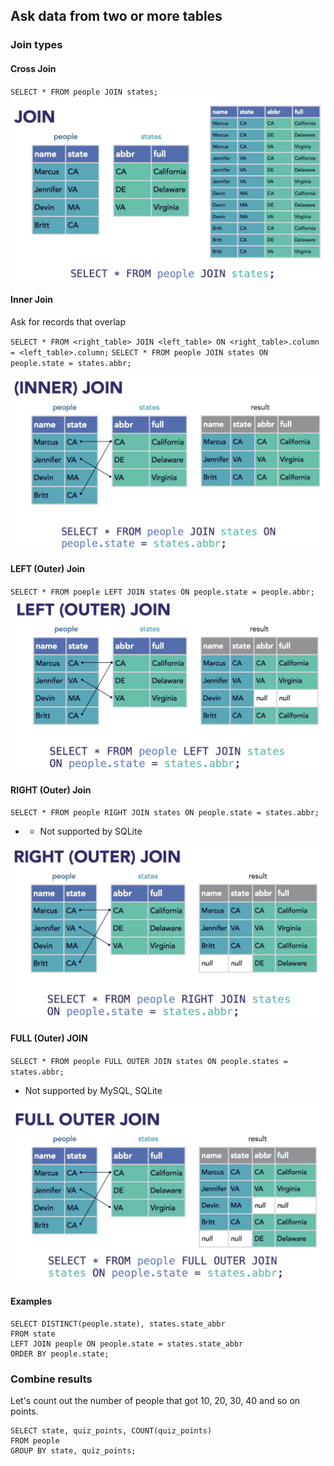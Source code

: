 ## Ask data from two or more tables
### Join types
#### Cross Join
`SELECT * FROM people JOIN states;`
![alt text](https://github.com/edlsantosmz/playbook/blob/master/sql/sql_ch2_img1_join.png)

#### Inner Join
Ask for records that overlap

`SELECT * FROM <right_table> JOIN <left_table> ON <right_table>.column = <left_table>.column;`
`SELECT * FROM people JOIN states ON people.state = states.abbr;`

![alt text](https://github.com/edlsantosmz/playbook/blob/master/sql/sql_ch2_img2_inner_join.png)

#### LEFT (Outer) Join
`SELECT * FROM poeple LEFT JOIN states ON people.state = people.abbr;`
![alt text](https://github.com/edlsantosmz/playbook/blob/master/sql/sql_ch2_img3_left_join.png)

#### RIGHT (Outer) Join
`SELECT * FROM people RIGHT JOIN states ON people.state = states.abbr;`

* * Not supported by SQLite

![](https://github.com/edlsantosmz/playbook/blob/master/sql/sql_ch2_img4_right_join.png)

#### FULL (Outer) JOIN
`SELECT * FROM people FULL OUTER JOIN states ON people.states = states.abbr;`

* Not supported by MySQL, SQLite

![](https://github.com/edlsantosmz/playbook/blob/master/sql/sql_ch2_img5_full_outer_join.png)

#### Examples
```
SELECT DISTINCT(people.state), states.state_abbr
FROM state
LEFT JOIN people ON people.state = states.state_abbr
ORDER BY people.state;
```

### Combine results
Let's count out the number of people that got 10, 20, 30, 40 and so on points.

```
SELECT state, quiz_points, COUNT(quiz_points)
FROM people
GROUP BY state, quiz_points;
```
